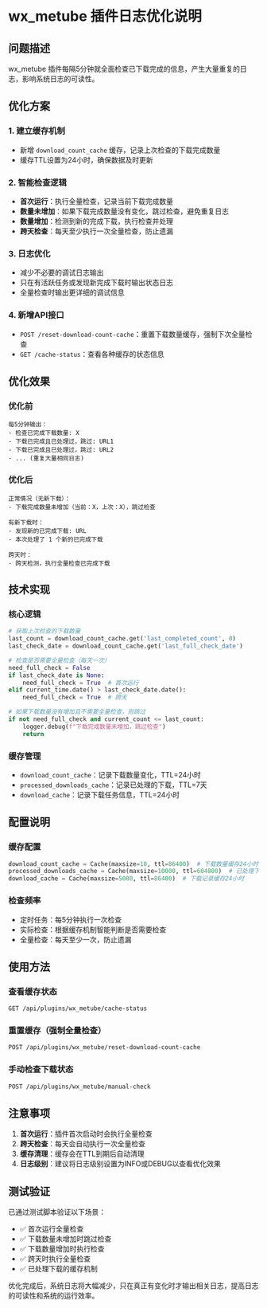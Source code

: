 # wx_metube 插件日志优化说明

## 问题描述

wx_metube 插件每隔5分钟就全面检查已下载完成的信息，产生大量重复的日志，影响系统日志的可读性。

## 优化方案

### 1. 建立缓存机制

- 新增 `download_count_cache` 缓存，记录上次检查的下载完成数量
- 缓存TTL设置为24小时，确保数据及时更新

### 2. 智能检查逻辑

- **首次运行**：执行全量检查，记录当前下载完成数量
- **数量未增加**：如果下载完成数量没有变化，跳过检查，避免重复日志
- **数量增加**：检测到新的完成下载，执行检查并处理
- **跨天检查**：每天至少执行一次全量检查，防止遗漏

### 3. 日志优化

- 减少不必要的调试日志输出
- 只在有活跃任务或发现新完成下载时输出状态日志
- 全量检查时输出更详细的调试信息

### 4. 新增API接口

- `POST /reset-download-count-cache`：重置下载数量缓存，强制下次全量检查
- `GET /cache-status`：查看各种缓存的状态信息

## 优化效果

### 优化前

```
每5分钟输出：
- 检查已完成下载数量: X
- 下载已完成且已处理过，跳过: URL1
- 下载已完成且已处理过，跳过: URL2
- ... (重复大量相同日志)
```

### 优化后

```
正常情况（无新下载）：
- 下载完成数量未增加（当前：X，上次：X），跳过检查

有新下载时：
- 发现新的已完成下载: URL
- 本次处理了 1 个新的已完成下载

跨天时：
- 跨天检测，执行全量检查已完成下载
```

## 技术实现

### 核心逻辑

```python
# 获取上次检查的下载数量
last_count = download_count_cache.get('last_completed_count', 0)
last_check_date = download_count_cache.get('last_full_check_date')

# 检查是否需要全量检查（每天一次）
need_full_check = False
if last_check_date is None:
    need_full_check = True  # 首次运行
elif current_time.date() > last_check_date.date():
    need_full_check = True  # 跨天

# 如果下载数量没有增加且不需要全量检查，则跳过
if not need_full_check and current_count <= last_count:
    logger.debug(f"下载完成数量未增加，跳过检查")
    return
```

### 缓存管理

- `download_count_cache`：记录下载数量变化，TTL=24小时
- `processed_downloads_cache`：记录已处理的下载，TTL=7天
- `download_cache`：记录下载任务信息，TTL=24小时

## 配置说明

### 缓存配置

```python
download_count_cache = Cache(maxsize=10, ttl=86400)  # 下载数量缓存24小时
processed_downloads_cache = Cache(maxsize=10000, ttl=604800)  # 已处理下载缓存7天
download_cache = Cache(maxsize=5000, ttl=86400)  # 下载记录缓存24小时
```

### 检查频率

- 定时任务：每5分钟执行一次检查
- 实际检查：根据缓存机制智能判断是否需要检查
- 全量检查：每天至少一次，防止遗漏

## 使用方法

### 查看缓存状态

```bash
GET /api/plugins/wx_metube/cache-status
```

### 重置缓存（强制全量检查）

```bash
POST /api/plugins/wx_metube/reset-download-count-cache
```

### 手动检查下载状态

```bash
POST /api/plugins/wx_metube/manual-check
```

## 注意事项

1. **首次运行**：插件首次启动时会执行全量检查
2. **跨天检查**：每天会自动执行一次全量检查
3. **缓存清理**：缓存会在TTL到期后自动清理
4. **日志级别**：建议将日志级别设置为INFO或DEBUG以查看优化效果

## 测试验证

已通过测试脚本验证以下场景：

- ✅ 首次运行全量检查
- ✅ 下载数量未增加时跳过检查
- ✅ 下载数量增加时执行检查
- ✅ 跨天时执行全量检查
- ✅ 已处理下载的缓存机制

优化完成后，系统日志将大幅减少，只在真正有变化时才输出相关日志，提高日志的可读性和系统的运行效率。
